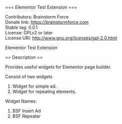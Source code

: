 === Elementor Test Extension ===

Contributors: Brainstorm Force \
Donate link: https://brainstormforce.com \
Stable tag: 0.0.1 \
License: GPLv2 or later \
License URI: http://www.gnu.org/licenses/gpl-2.0.html

Elementor Test Extension

== Description ==

Provides useful widgets for Elementor page builder.

Consist of two widgets
1. Widget for simple ad.
2. Widget for repeating elements.

Widget Names:
1. BSF Insert Ad
2. BSF Repeater